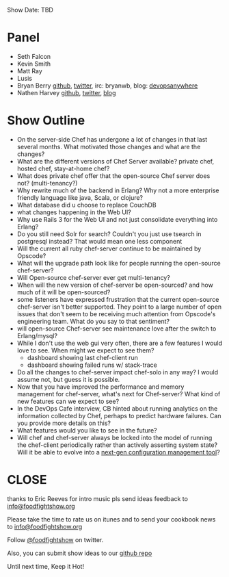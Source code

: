Show Date: TBD

Panel
====

* Seth Falcon
* Kevin Smith
* Matt Ray
* Lusis
* Bryan Berry [github](http://github.com/bryanwb), [twitter](http://twitter.com/bryanwb), irc: bryanwb, blog: [devopsanywhere](http://devopsanywhere.blogspot.com)
* Nathen Harvey  [github](http://github.com/nathenharvey), [twitter](http://twitter.com/nathenharvey), [blog](http://www.nathenharvey.com/)

Show Outline
============

* On the server-side Chef has undergone a lot of changes in that last
  several months. What motivated those changes and what are the changes?
* What are the different versions of Chef Server available? private
  chef, hosted chef, stay-at-home chef?
* What does private chef offer that the open-source Chef server does
  not? (multi-tenancy?)
* Why rewrite much of the backend in Erlang? Why not a more enterprise
  friendly language like java, Scala, or clojure?
* What database did u choose to replace CouchDB
* what changes happening in the Web UI?
* Why use Rails 3 for the Web UI and not just consolidate everything into Erlang?
* Do you still need Solr for search? Couldn't you just use tsearch in
  postgresql instead? That would mean one less component
* Will the current all ruby chef-server continue to be maintained by Opscode?
* What will the upgrade path look like for people running the
  open-source chef-server?
* Will Open-source chef-server ever get multi-tenancy?
* When will the new version of chef-server be open-sourced? and how
  much of it will be open-sourced?
* some listeners have expressed frustration that the current
  open-source chef-server isn't better supported. They point to a
  large number of open issues that don't seem to be receiving much
  attention from Opscode's engineering team. What do you say to that sentiment?
* will open-source Chef-server see maintenance love after the switch
  to Erlang/mysql?
* While I don't use the web gui very often, there are a few features I
  would love to see. When might we expect to see them?
   * dashboard showing last chef-client run
   * dashboard showing failed runs w/ stack-trace
* Do all the changes to chef-server impact chef-solo in any way? I would assume not, but guess it is possible.
* Now that you have improved the performance and memory management for
  chef-server, what's next for Chef-server? What kind of new features
  can we expect to see?
* In the DevOps Cafe interview, CB hinted about running analytics on
  the information collected by Chef, perhaps to predict hardware
  failures. Can you provide more details on this?
* What features would you like to see in the future?
* Will chef and chef-server always be locked into the model of running the chef-client periodically rather than actively asserting system state?
  Will it be able to evolve into a [next-gen configuration management tool](http://blog.lusis.org/blog/2012/05/24/configuration-drift-and-next-gen-cm/)?

CLOSE
=====

thanks to Eric Reeves for intro music
pls send ideas feedback to info@foodfightshow.org

Please take the time to rate us on itunes and to send your cookbook
news to info@foodfightshow.org

Follow [@foodfightshow](http://twitter.com/foodfightshow) on twitter.

Also, you can submit show ideas to our [github repo](https://github.com/foodfight/showz)

Until next time, Keep it Hot!
